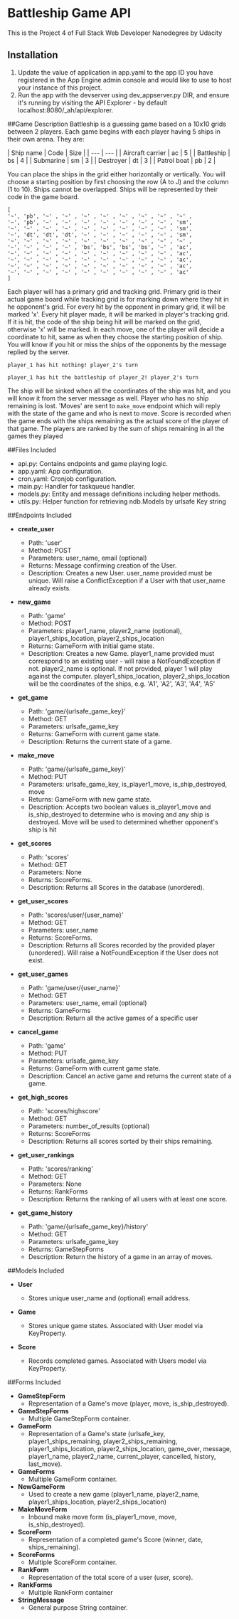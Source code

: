 # Battleship Game API
This is the Project 4 of Full Stack Web Developer Nanodegree by Udacity
 
## Installation
1.  Update the value of application in app.yaml to the app ID you have registered
 in the App Engine admin console and would like to use to host your instance of this project.
1.  Run the app with the devserver using dev_appserver.py DIR, and ensure it's
 running by visiting the API Explorer - by default localhost:8080/_ah/api/explorer.

##Game Description
Battleship is a guessing game based on a 10x10 grids between 2 players. Each game begins with each player having 5 ships in their own arena. They are:

| Ship name | Code | Size |
| --- | --- |
| Aircraft carrier | ac | 5 |
| Battleship | bs | 4 |
| Submarine | sm | 3 |
| Destroyer | dt | 3 |
| Patrol boat | pb | 2 |

You can place the ships in the grid either horizontally or vertically. You will choose a starting position by first choosing the row (A to J) and the column (1 to 10). Ships cannot be overlapped. Ships will be represented by their code in the game board.
```
[
'~', 'pb', '~' , '~' , '~' , '~' , '~' , '~' , '~' , '~' ,
'~', 'pb', '~' , '~' , '~' , '~' , '~' , '~' , '~' , 'sm',
'~', '~' , '~' , '~' , '~' , '~' , '~' , '~' , '~' , 'sm',
'~', 'dt', 'dt', 'dt', '~' , '~' , '~' , '~' , '~' , 'sm',
'~', '~' , '~' , '~' , '~' , '~' , '~' , '~' , '~' , '~' ,
'~', '~' , '~' , '~' , 'bs', 'bs', 'bs', 'bs', '~' , 'ac',
'~', '~' , '~' , '~' , '~' , '~' , '~' , '~' , '~' , 'ac',
'~', '~' , '~' , '~' , '~' , '~' , '~' , '~' , '~' , 'ac',
'~', '~' , '~' , '~' , '~' , '~' , '~' , '~' , '~' , 'ac',
'~', '~' , '~' , '~' , '~' , '~' , '~' , '~' , '~' , 'ac'
]
```
Each player will has a primary grid and tracking grid. Primary grid is their actual game board while tracking grid is for marking down where they hit in he opponent's grid. For every hit by the opponent in primary grid, it will be marked 'x'. Every hit player made, it will be marked in player's tracking grid. If it is hit, the code of the ship being hit will be marked on the grid, otherwise 'x' will be marked. 
In each move, one of the player will decide a coordinate to hit, same as when they choose the starting position of ship. You will know if you hit or miss the ships of the opponents by the message replied by the server.
```
player_1 has hit nothing! player_2's turn
```
```
player_1 has hit the battleship of player_2! player_2's turn
```
The ship will be sinked when all the coordinates of the ship was hit, and you will know it from the server message as well. Player who has no ship remaining is lost.
'Moves' are sent to `make_move` endpoint which will reply with the state of the game and who is next to move.
Score is recorded when the game ends with the ships remaining as the actual score of the player of that game.
The players are ranked by the sum of ships remaining in all the games they played

##Files Included
 - api.py: Contains endpoints and game playing logic.
 - app.yaml: App configuration.
 - cron.yaml: Cronjob configuration.
 - main.py: Handler for taskqueue handler.
 - models.py: Entity and message definitions including helper methods.
 - utils.py: Helper function for retrieving ndb.Models by urlsafe Key string

##Endpoints Included
 - **create_user**
    - Path: 'user'
    - Method: POST
    - Parameters: user_name, email (optional)
    - Returns: Message confirming creation of the User.
    - Description: Creates a new User. user_name provided must be unique. Will 
    raise a ConflictException if a User with that user_name already exists.
    
 - **new_game**
    - Path: 'game'
    - Method: POST
    - Parameters: player1_name, player2_name (optional), player1_ships_location, player2_ships_location
    - Returns: GameForm with initial game state.
    - Description: Creates a new Game. player1_name provided must correspond to an
    existing user - will raise a NotFoundException if not. player2_name is optional. If not provided, player 1 will play against the computer. player1_ships_location, player2_ships_location will be the coordinates of the ships, e.g. 'A1', 'A2', 'A3', 'A4', 'A5'
     
 - **get_game**
    - Path: 'game/{urlsafe_game_key}'
    - Method: GET
    - Parameters: urlsafe_game_key
    - Returns: GameForm with current game state.
    - Description: Returns the current state of a game.
    
 - **make_move**
    - Path: 'game/{urlsafe_game_key}'
    - Method: PUT
    - Parameters: urlsafe_game_key, is_player1_move, is_ship_destroyed, move
    - Returns: GameForm with new game state.
    - Description: Accepts two boolean values is_player1_move and is_ship_destroyed to determine who is moving and any ship is destroyed. Move will be used to determined whether opponent's ship is hit
    
 - **get_scores**
    - Path: 'scores'
    - Method: GET
    - Parameters: None
    - Returns: ScoreForms.
    - Description: Returns all Scores in the database (unordered).
    
 - **get_user_scores**
    - Path: 'scores/user/{user_name}'
    - Method: GET
    - Parameters: user_name
    - Returns: ScoreForms. 
    - Description: Returns all Scores recorded by the provided player (unordered).
    Will raise a NotFoundException if the User does not exist.
    
 - **get_user_games**
    - Path: 'game/user/{user_name}'
    - Method: GET
    - Parameters: user_name, email (optional)
    - Returns: GameForms
    - Description: Return all the active games of a specific user

 - **cancel_game**
    - Path: 'game'
    - Method: PUT
    - Parameters: urlsafe_game_key
    - Returns: GameForm with current game state.
    - Description: Cancel an active game and returns the current state of a game.

 - **get_high_scores**
    - Path: 'scores/highscore'
    - Method: GET
    - Parameters: number_of_results (optional)
    - Returns: ScoreForms
    - Description: Returns all scores sorted by their ships remaining.

 - **get_user_rankings**
    - Path: 'scores/ranking'
    - Method: GET
    - Parameters: None
    - Returns: RankForms
    - Description: Returns the ranking of all users with at least one score.

 - **get_game_history**
    - Path: 'game/{urlsafe_game_key}/history'
    - Method: GET
    - Parameters: urlsafe_game_key
    - Returns: GameStepForms
    - Description: Return the history of a game in an array of moves.

##Models Included
 - **User**
    - Stores unique user_name and (optional) email address.
    
 - **Game**
    - Stores unique game states. Associated with User model via KeyProperty.
    
 - **Score**
    - Records completed games. Associated with Users model via KeyProperty.
    
##Forms Included
 - **GameStepForm**
    - Representation of a Game's move (player, move, is_ship_destroyed).
 - **GameStepForms**
    - Multiple GameStepForm container.
 - **GameForm**
    - Representation of a Game's state (urlsafe_key, player1_ships_remaining, player2_ships_remaining, player1_ships_location, player2_ships_location, game_over, message, player1_name, player2_name, current_player, cancelled, history, last_move).
 - **GameForms**
    - Multiple GameForm container.
 - **NewGameForm**
    - Used to create a new game (player1_name, player2_name, player1_ships_location, player2_ships_location)
 - **MakeMoveForm**
    - Inbound make move form (is_player1_move, move, is_ship_destroyed).
 - **ScoreForm**
    - Representation of a completed game's Score (winner, date, ships_remaining).
 - **ScoreForms**
    - Multiple ScoreForm container.
 - **RankForm**
    - Representation of the total score of a user (user, score).
 - **RankForms**
    - Multiple RankForm container
 - **StringMessage**
    - General purpose String container.
